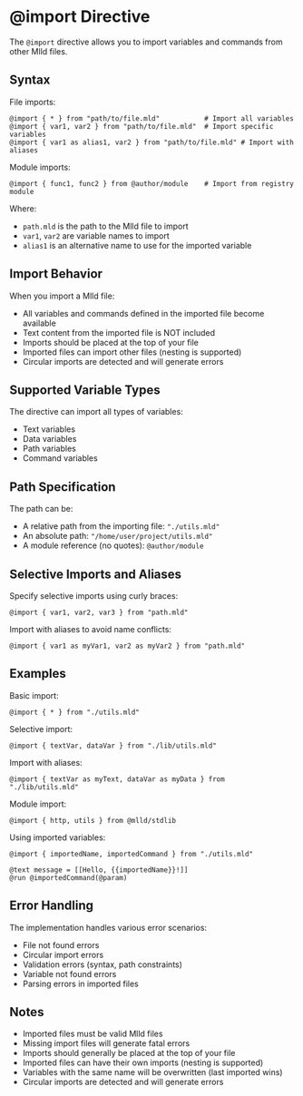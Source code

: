 # @import Directive

The `@import` directive allows you to import variables and commands from other Mlld files.

## Syntax

File imports:
```mlld
@import { * } from "path/to/file.mld"           # Import all variables
@import { var1, var2 } from "path/to/file.mld"  # Import specific variables
@import { var1 as alias1, var2 } from "path/to/file.mld" # Import with aliases
```

Module imports:
```mlld
@import { func1, func2 } from @author/module    # Import from registry module
```


Where:
- `path.mld` is the path to the Mlld file to import
- `var1`, `var2` are variable names to import
- `alias1` is an alternative name to use for the imported variable

## Import Behavior

When you import a Mlld file:
- All variables and commands defined in the imported file become available
- Text content from the imported file is NOT included
- Imports should be placed at the top of your file
- Imported files can import other files (nesting is supported)
- Circular imports are detected and will generate errors

## Supported Variable Types

The directive can import all types of variables:
- Text variables
- Data variables
- Path variables
- Command variables

## Path Specification

The path can be:
- A relative path from the importing file: `"./utils.mld"`
- An absolute path: `"/home/user/project/utils.mld"`
- A module reference (no quotes): `@author/module`

## Selective Imports and Aliases

Specify selective imports using curly braces:
```mlld
@import { var1, var2, var3 } from "path.mld"
```

Import with aliases to avoid name conflicts:
```mlld
@import { var1 as myVar1, var2 as myVar2 } from "path.mld"
```

## Examples

Basic import:
```mlld
@import { * } from "./utils.mld"
```

Selective import:
```mlld
@import { textVar, dataVar } from "./lib/utils.mld"
```

Import with aliases:
```mlld
@import { textVar as myText, dataVar as myData } from "./lib/utils.mld"
```

Module import:
```mlld
@import { http, utils } from @mlld/stdlib
```

Using imported variables:
```mlld
@import { importedName, importedCommand } from "./utils.mld"

@text message = [[Hello, {{importedName}}!]]
@run @importedCommand(@param)
```

## Error Handling

The implementation handles various error scenarios:
- File not found errors
- Circular import errors
- Validation errors (syntax, path constraints)
- Variable not found errors
- Parsing errors in imported files

## Notes

- Imported files must be valid Mlld files
- Missing import files will generate fatal errors
- Imports should generally be placed at the top of your file
- Imported files can have their own imports (nesting is supported)
- Variables with the same name will be overwritten (last imported wins)
- Circular imports are detected and will generate errors